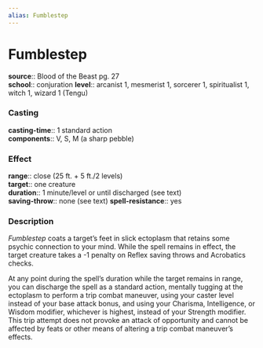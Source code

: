 ```yaml
---
alias: Fumblestep
---
```


# Fumblestep 

**source**:: Blood of the Beast pg. 27  
**school**:: conjuration
**level**:: arcanist 1, mesmerist 1, sorcerer 1, spiritualist 1, witch 1, wizard 1 (Tengu)

### Casting 

**casting-time**:: 1 standard action  
**components**:: V, S, M (a sharp pebble)

### Effect 

**range**:: close (25 ft. + 5 ft./2 levels)  
**target**:: one creature  
**duration**:: 1 minute/level or until discharged (see text)  
**saving-throw**:: none (see text)
**spell-resistance**:: yes

### Description 

*Fumblestep* coats a target’s feet in slick ectoplasm that retains some psychic connection to your mind. While the spell remains in effect, the target creature takes a -1 penalty on Reflex saving throws and Acrobatics checks.  
  
At any point during the spell’s duration while the target remains in range, you can discharge the spell as a standard action, mentally tugging at the ectoplasm to perform a trip combat maneuver, using your caster level instead of your base attack bonus, and using your Charisma, Intelligence, or Wisdom modifier, whichever is highest, instead of your Strength modifier. This trip attempt does not provoke an attack of opportunity and cannot be affected by feats or other means of altering a trip combat maneuver’s effects.
